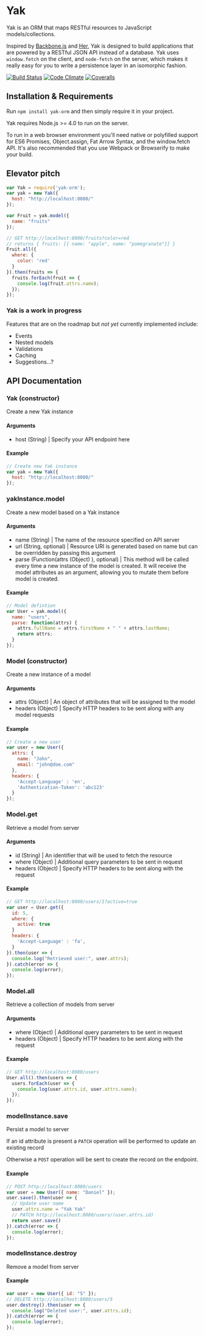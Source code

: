 # Yak

Yak is an ORM that maps RESTful resources to JavaScript models/collections.

Inspired by [Backbone.js](http://backbonejs.org/) and [Her](http://www.her-rb.org/), Yak is designed to build applications that are powered by a RESTful JSON API instead of a database. Yak uses `window.fetch` on the client, and
`node-fetch` on the server, which makes it really easy for you to write a persistence layer in an isomorphic fashion.

[![Build Status](https://travis-ci.org/danielstocks/yak.png?branch=master)](https://travis-ci.org/danielstocks/yak)
[![Code Climate](https://codeclimate.com/github/danielstocks/yak.png)](https://codeclimate.com/github/danielstocks/yak)
[![Coveralls](https://img.shields.io/coveralls/danielstocks/yak/master.svg)](https://coveralls.io/github/danielstocks/yak?branch=master)


## Installation & Requirements

Run `npm install yak-orm` and then simply require it in your project.

Yak requires Node.js >= 4.0 to run on the server.

To run in a web browser environment you'll need native or polyfilled support for
ES6 Promises, Object.assign, Fat Arrow Syntax, and the window.fetch API. It's also
recommended that you use Webpack or Browserify to make your build.


## Elevator pitch

```js
var Yak = require('yak-orm');
var yak = new Yak({
  host: "http://localhost:8080/"
});

var Fruit = yak.model({
  name: "fruits"
});

// GET http://localhost:8000/fruits?color=red
// returns { fruits: [{ name: "apple", name: "pomegranate"}] }
Fruit.all({
  where: {
    color: 'red'
  }
}).then(fruits => {
  fruits.forEach(fruit => {
    console.log(fruit.attrs.name);
  });
});
```


### Yak is a work in progress

Features that are on the roadmap but *not yet* currently implemented include:

- Events
- Nested models
- Validations
- Caching
- Suggestions...?

## API Documentation

### Yak (constructor)

Create a new Yak instance

#### Arguments
- host (String) | Specify your API endpoint here

#### Example
```js
// Create new Yak instance
var yak = new Yak({
  host: "http://localhost:8080/"
});

```

### yakInstance.model

Create a new model based on a Yak instance

#### Arguments
- name (String) | The name of the resource specified on API server
- url (String, optional) | Resource URI is generated based on name but can be overridden by passing this argument
- parse (Function(attrs (Object) ), optional) | This method will be called every time a new instance of the model is created. It will receive the model attributes as an argument, allowing you to mutate them before model is created.

#### Example
```js
// Model defintion
var User = yak.model({
  name: "users",
  parse: function(attrs) {
    attrs.fullName = attrs.firstName + " " + attrs.lastName;
    return attrs;
  }
});
```

### Model (constructor)

Create a new instance of a model

#### Arguments
- attrs (Object) | An object of attributes that will be assigned to the model
- headers (Object) | Specify HTTP headers to be sent along with any model requests

#### Example
```js
// Create a new user
var user = new User({
  attrs: {
    name: "John",
    email: "john@doe.com"
  },
  headers: {
    'Accept-Language' : 'en',
    'Authentication-Token': 'abc123'
  }
});
```

### Model.get

Retrieve a model from server

#### Arguments
- id (String) | An identifier that will be used to fetch the resource
- where (Object) | Additional query parameters to be sent in request
- headers (Object) | Specify HTTP headers to be sent along with the request

#### Example
```js
// GET http://localhost:8080/users/1?active=true
var user = User.get({
  id: 5,
  where: {
    active: true
  }
  headers: {
    'Accept-Language' : 'fa',
  }
}).then(user => {
  console.log("Retrieved user:", user.attrs);
}).catch(error => {
  console.log(error);
});
```

### Model.all

Retrieve a collection of models from server

#### Arguments
- where (Object) | Additional query parameters to be sent in request
- headers (Object) | Specify HTTP headers to be sent along with the request

#### Example
```js
// GET http://localhost:8080/users
User.all().then(users => {
  users.forEach(user => {
    console.log(user.attrs.id, user.attrs.name);
  });
});
```

### modelInstance.save

Persist a model to server

If an id attribute is present a `PATCH` operation
will be performed to update an existing record

Otherwise a `POST` operation will be sent
to create the record on the endpoint.

#### Example
```js
// POST http://localhost:8080/users
var user = new User({ name: "Daniel" });
user.save().then(user => {
  // Update user name
  user.attrs.name = "Yak Yak"
  // PATCH http://localhost:8080/users/(user.attrs.id)
  return user.save()
}).catch(error => {
  console.log(error);
});
```


### modelInstance.destroy

Remove a model from server

#### Example
```js
var user = new User({ id: "5" });
// DELETE http://localhost:8080/users/5
user.destroy().then(user => {
  console.log("Deleted user:", user.attrs.id);
}).catch(error => {
  console.log(error);
});
```
